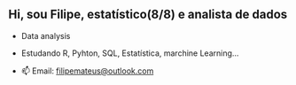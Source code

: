 ## Hi, sou Filipe, estatístico(8/8) e analista de dados

-  Data analysis
-  Estudando R, Pyhton, SQL, Estatística, marchine Learning...

- 📫 Email: filipemateus@outlook.com

